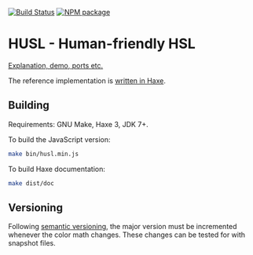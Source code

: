 [![Build Status](https://travis-ci.org/husl-colors/husl.svg?branch=master)](https://travis-ci.org/husl-colors/husl)
[![NPM package](https://img.shields.io/npm/v/husl.svg)](https://www.npmjs.com/package/husl)

# HUSL - Human-friendly HSL

[Explanation, demo, ports etc.](http://www.husl-colors.org)

The reference implementation is [written in Haxe](https://github.com/husl-colors/husl/tree/master/haxe).

## Building

Requirements: GNU Make, Haxe 3, JDK 7+.

To build the JavaScript version:

```sh
make bin/husl.min.js
```

To build Haxe documentation:

```sh
make dist/doc
```

## Versioning

Following [semantic versioning](http://semver.org/), the major version must be incremented 
whenever the color math changes. These changes can be tested for with snapshot files.
